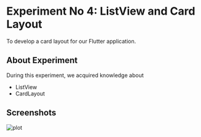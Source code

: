 # Experiment No 4: ListView and Card Layout

To develop a card layout for our Flutter application.

## About Experiment

During this experiment, we acquired knowledge about
* ListView
* CardLayout

## Screenshots

![plot](./assets/screenshots/screenshot_1.png?raw=true)
